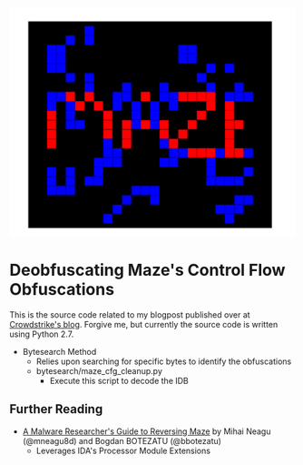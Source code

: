 <p align="center">
<img src="images/maze_featureimg.png" width="700">
</p>

# Deobfuscating Maze's Control Flow Obfuscations
This is the source code related to my blogpost published over at [Crowdstrike's blog](). Forgive me, but currently the source code is written using Python 2.7. 

* Bytesearch Method
   * Relies upon searching for specific bytes to identify the obfuscations
   * bytesearch/maze_cfg_cleanup.py
       * Execute this script to decode the IDB






## Further Reading
* [A Malware Researcher's Guide to Reversing Maze](https://labs.bitdefender.com/2020/03/a-malware-researchers-guide-to-reversing-maze/) by Mihai Neagu (@mneagu8d) and Bogdan BOTEZATU (@bbotezatu)
    * Leverages IDA's Processor Module Extensions